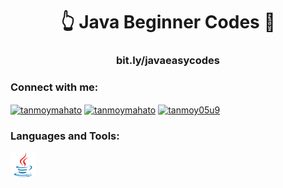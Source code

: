 <h1 align="center">👆 Java Beginner Codes 🤘</h1>
<h3 align="center">bit.ly/javaeasycodes</h3>

<h3 align="left">Connect with me:</h3>
<p align="left">
<a href="https://linkedin.com/in/tanmoymahato" target="blank"><img align="center" src="https://raw.githubusercontent.com/rahuldkjain/github-profile-readme-generator/master/src/images/icons/Social/linked-in-alt.svg" alt="tanmoymahato" height="30" width="40" /></a>
<a href="https://www.leetcode.com/tanmoymahato" target="blank"><img align="center" src="https://raw.githubusercontent.com/rahuldkjain/github-profile-readme-generator/master/src/images/icons/Social/leet-code.svg" alt="tanmoymahato" height="30" width="40" /></a>
<a href="https://auth.geeksforgeeks.org/user/tanmoy05u9" target="blank"><img align="center" src="https://raw.githubusercontent.com/rahuldkjain/github-profile-readme-generator/master/src/images/icons/Social/geeks-for-geeks.svg" alt="tanmoy05u9" height="30" width="40" /></a>
</p>

<h3 align="left">Languages and Tools:</h3>
<p align="left"> <a href="https://www.java.com" target="_blank" rel="noreferrer"> <img src="https://raw.githubusercontent.com/devicons/devicon/master/icons/java/java-original.svg" alt="java" width="40" height="40"/> </a> </p>
